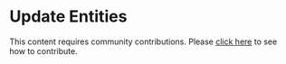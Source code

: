 # Update Entities
This content requires community contributions. Please [click here](../index.md) to see how to contribute.